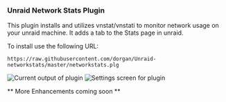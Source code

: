 ### Unraid Network Stats Plugin

This plugin installs and utilizes vnstat/vnstati to monitor network usage on your unraid machine.  It adds a tab to the Stats page in unraid.


To install use the following URL:

```https://raw.githubusercontent.com/dorgan/Unraid-networkstats/master/networkstats.plg```

![Current output of plugin](https://github.com/dorgan/Unraid-networkstats/raw/master/screenshots/Network-Stats.png)
![Settings screen for plugin](https://github.com/dorgan/Unraid-networkstats/raw/master/screenshots/Network-Stats-Settings.png)

** More Enhancements coming soon **
